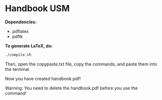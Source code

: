 # Handbook USM

**Dependencies:**
- pdflatex
- pdftk

**To generate LaTeX, do:**

```bash
./compile.sh
```

Then, open the copypaste.txt file, copy the commands, and paste them into the terminal.

Now you have created handbook.pdf!

Warning: You need to delete the handbook.pdf before you use the command!

